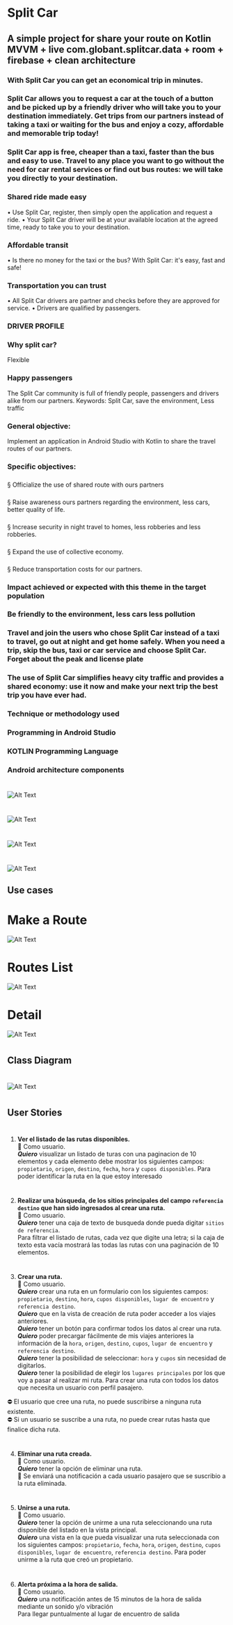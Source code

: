 # Split Car
## A simple project for share your route on Kotlin MVVM + live com.globant.splitcar.data + room + firebase + clean architecture

### With Split Car you can get an economical trip in minutes.
### Split Car allows you to request a car at the touch of a button and be picked up by a friendly driver who will take you to your destination immediately. Get trips from our partners instead of taking a taxi or waiting for the bus and enjoy a cozy, affordable and memorable trip today!

### Split Car app is free, cheaper than a taxi, faster than the bus and easy to use. Travel to any place you want to go without the need for car rental services or find out bus routes: we will take you directly to your destination.

### Shared ride made easy
• Use Split Car, register, then simply open the application and request a ride.
• Your Split Car driver will be at your available location at the agreed time, ready to take you to your destination.
### Affordable transit
• Is there no money for the taxi or the bus? With Split Car: it's easy, fast and safe!
### Transportation you can trust
• All Split Car drivers are partner and checks before they are approved for service.
• Drivers are qualified by passengers.
### DRIVER PROFILE
### Why split car?
Flexible
### Happy passengers
The Split Car community is full of friendly people, passengers and drivers alike from our partners.
Keywords: Split Car, save the environment, Less traffic
### General objective:
Implement an application in Android Studio with Kotlin to share the travel routes of our partners.
### Specific objectives:
###
§ Officialize the use of shared route with ours partners
###
§ Raise awareness ours partners regarding the environment, less cars, better quality of life.
###
§ Increase security in night travel to homes, less robberies and less robberies.
###
§ Expand the use of collective economy.
###
§ Reduce transportation costs for our partners.
###
### Impact achieved or expected with this theme in the target population
### Be friendly to the environment, less cars less pollution
### Travel and join the users who chose Split Car instead of a taxi to travel, go out at night and get home safely. When you need a trip, skip the bus, taxi or car service and choose Split Car. Forget about the peak and license plate
### The use of Split Car simplifies heavy city traffic and provides a shared economy: use it now and make your next trip the best trip you have ever had.
### Technique or methodology used
### Programming in Android Studio
### KOTLIN Programming Language
### Android architecture components

#
![Alt Text](https://github.globant.com/storage/user/2520/files/0e71cc80-060a-11ea-8765-a75ba2a7d1d9)
#
![Alt Text](https://github.globant.com/storage/user/2520/files/d3ae9680-07b9-11ea-9314-6873c68559a8)
#
![Alt Text](https://github.globant.com/storage/user/2520/files/e65ee080-09f0-11ea-839d-a4cc8ed4f9f6)
#
![Alt Text](https://github.globant.com/storage/user/2520/files/11abba80-07ba-11ea-9076-a97c7903bbc6)  


## Use cases   
#  Make a Route  
![Alt Text](https://github.globant.com/storage/user/2520/files/7ed21b00-0615-11ea-9bed-3704dea37b08)
#  
#  Routes List        
![Alt Text](https://github.globant.com/storage/user/2520/files/cfe20f00-0615-11ea-8d79-071b4db7c4da)
#  
#  Detail    
![Alt Text](https://github.globant.com/storage/user/2520/files/9dd0ad00-0615-11ea-8f49-8c1d0ee2d432)
#    
  
    
      
## Class Diagram   
#  
![Alt Text](https://github.globant.com/storage/user/2520/files/28fd7300-0615-11ea-894b-1fd89ed0b788)
#  

## User Stories  
 
#
#
1. **Ver el listado de las rutas disponibles.**
<br />:walking: Como usuario. <br /> **_Quiero_** visualizar un listado de turas con una paginacion de 10 elementos y cada elemento debe mostrar los
siguientes campos: `propietario`, `origen`, `destino`, `fecha`, `hora` y `cupos disponibles`. Para poder identificar la ruta en la que estoy
interesado
#  
2. **Realizar una búsqueda, de los sitios principales del campo `referencia destino` que han sido ingresados al crear una ruta.**
<br />:walking: Como usuario. <br /> **_Quiero_** tener una caja de texto de busqueda donde pueda digitar `sitios de referencia`.   
Para filtrar el listado de rutas, cada vez que digite una letra; si la caja de texto esta vacía mostrará las todas las rutas con una paginación de 10 elementos.
#  
3. **Crear una ruta.**
<br />:walking: Como usuario. <br /> **_Quiero_** crear una ruta en un formulario con los siguientes campos: `propietario`, `destino`, `hora`, `cupos disponibles`, `lugar de encuentro` y `referencia destino`. <br /> **_Quiero_** que en la vista de creación de ruta poder acceder a los viajes anteriores. <br /> **_Quiero_** tener un botón para confirmar todos los datos al crear una ruta. <br /> **_Quiero_** poder precargar fácilmente de mis viajes anteriores la información de la `hora`, `origen`, `destino`, `cupos`, `lugar de encuentro` y `referencia destino`. <br /> **_Quiero_** tener la posibilidad de seleccionar: `hora` y `cupos` sin necesidad de   digitarlos. <br /> **_Quiero_** tener la posibilidad de elegir los `lugares principales` por los que voy a pasar al realizar mi ruta.
Para crear una ruta con todos los datos que necesita un usuario con perfil pasajero.  

:no_entry: El usuario que cree una ruta, no puede suscribirse a ninguna ruta existente.  
:no_entry: Si un usuario se suscribe a una ruta, no puede crear rutas hasta que finalice dicha ruta.  
 

#  
4. **Eliminar una ruta creada.**
<br />:walking: Como usuario. <br /> **_Quiero_** tener la opción de eliminar una ruta. 
<br /> :email: Se enviará una notificación a cada usuario pasajero que se suscribio a la ruta eliminada.
#  
5. **Unirse a una ruta.**
<br />:walking: Como usuario. <br /> **_Quiero_** tener la opción de unirme a una ruta seleccionando una ruta disponible del listado en la vista principal. <br /> **_Quiero_** una vista en la que pueda visualizar una ruta seleccionada con los siguientes campos: `propietario`, `fecha`, `hora`, `origen`, `destino`, `cupos disponibles`, `lugar de encuentro`, `referencia destino`.
Para poder unirme a la ruta que creó un propietario.  
#  
6. **Alerta próxima a la hora de salida.**
<br />:walking: Como usuario. <br /> **_Quiero_** una notificación antes de 15 minutos de la hora de salida mediante un sonido y/o vibración  
Para llegar puntualmente al lugar de encuentro de salida